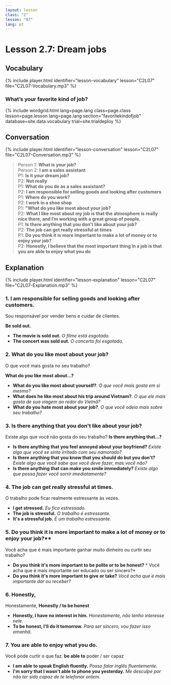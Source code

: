 ```yaml
---
layout: lesson
class: "2"
lesson: "07"
lang: pt
---
```


# Lesson 2.7: Dream jobs


## Vocabulary
{% include player.html identifier="lesson-vocabulary" lesson="C2L07" file="C2L07-Vocabulary.mp3" %}

### What’s your favorite kind of job?

{% include wordgrid.html lang=page.lang
		class=page.class 
		lesson=page.lesson 
		lang=page.lang
		section="favoritekindofjob"
		database=site.data.vocabulary 
		trial=site.trialdeploy %}



## Conversation
{% include player.html identifier="lesson-conversation" lesson="C2L07" file="C2L07-Conversation.mp3" %}


> Person 1: **What is your job?**  
> Person 2: **I am a sales assistant**  
> P1: **Is it your dream job?**  
> P2: **Not really**  
> P1: **What do you do as a sales assistant?**  
> P2: **I am responsible for selling goods and looking after customers**  
> P1: **Where do you work?**  
> P2: **I work in a shoe shop**  
> P1: **"What do you like most about your job?**  
> P2: **What I like most about my job is that the atmosphere is really nice there, and I’m working with a great group of people.**  
> P1: **Is there anything that you don't like about your job?**  
> P2: **The job can get really stressful at times**  
> P1: **Do you think it is more important to make a lot of money or to enjoy your job?**  
> P2: **Honestly, I believe that the most important thing in a job is that you are able to enjoy what you do**  





## Explanation
{% include player.html identifier="lesson-explanation" lesson="C2L07" file="C2L07-Explanation.mp3" %}


### 1. I am responsible for selling goods and looking after customers.
Sou responsável por vender bens e cuidar de clientes. 

**Be sold out.**

- **The movie is sold out.** *O filme está esgotado.*
- **The concert was sold out.** *O concerto foi esgotado.*

### 2. What do you like most about your job?
O que você mais gosta no seu trabalho?

**What do you like most about…?** 

- **What do you like most about yourself?**. *O que você mais gosta em si mesmo?*
- **What does he like most about his trip around Vietnam?**. *O que ele mais gosta de sua viagem ao redor do Vietnã?*
- **What do you hate most about your job?**. *O que você odeia mais sobre seu trabalho?* 

### 3. Is there anything that you don't like about your job?
Existe algo que você não gosta do seu trabalho?
**Is there anything that…?**

- **Is there anything that you feel annoyed about your boyfriend?** *Existe algo que você se sinta irritado com seu namorado?*
- **Is there anything that you know that you should do but you don't?** *Existe algo que você sabe que você deve fazer, mas você não?*
- **Is there anything that can make you smile immediately?** *Existe algo que possa fazer você sorrir imediatamente?*

### 4.  The job can get really stressful at times.
O trabalho pode ficar realmente estressante às vezes.

- **I get stressed.** *Eu fico estressado.*
- **The job is stressful.** *O trabalho é estressante.*
- **It's a stressful job.** *É um trabalho estressante.*

### 5.  Do you think it is more important to make a lot of money or to enjoy your job?**
Você acha que é mais importante ganhar muito dinheiro ou curtir seu trabalho?

- **Do you think it's more important to be polite or to be honest?** *
Você acha que é mais importante ser educado ou ser sincero?*
- **Do you think it's more important to give or take?** *Você acha que é mais importante dar ou receber?*

### 6. Honestly, 
Honestamente,
**Honestly / to be honest**

- **Honestly, I have no interest in him.** *Honestamente, não tenho interesse nele.*
- **To be honest, I'll do it tomorrow.** *Para ser sincero, vou fazer isso amanhã.*

### 7. You are able to enjoy what you do.
Você pode curtir o que faz.
**be able to** poder / ser capaz
- **I am able to speak English fluently.** *Posso falar inglês fluentemente.*
- **I'm sorry that I wasn't able to phone you yesterday.** *Me desculpe por não ter sido capaz de te telefonar ontem.*